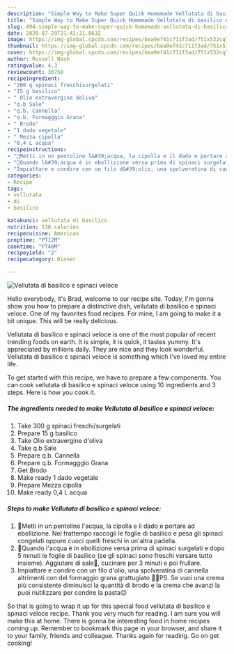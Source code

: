 ```yaml
---
description: "Simple Way to Make Super Quick Homemade Vellutata di basilico e spinaci veloce"
title: "Simple Way to Make Super Quick Homemade Vellutata di basilico e spinaci veloce"
slug: 494-simple-way-to-make-super-quick-homemade-vellutata-di-basilico-e-spinaci-veloce
date: 2020-07-29T21:41:21.063Z
image: https://img-global.cpcdn.com/recipes/bea0ef41c711f3ad/751x532cq70/vellutata-di-basilico-e-spinaci-veloce-recipe-main-photo.jpg
thumbnail: https://img-global.cpcdn.com/recipes/bea0ef41c711f3ad/751x532cq70/vellutata-di-basilico-e-spinaci-veloce-recipe-main-photo.jpg
cover: https://img-global.cpcdn.com/recipes/bea0ef41c711f3ad/751x532cq70/vellutata-di-basilico-e-spinaci-veloce-recipe-main-photo.jpg
author: Russell Nash
ratingvalue: 4.3
reviewcount: 36758
recipeingredient:
- "300 g spinaci freschisurgelati"
- "15 g basilico"
- " Olio extravergine doliva"
- "q.b Sale"
- "q.b. Cannella"
- "q.b. Formagggio Grana"
- " Brodo"
- "1 dado vegetale"
- " Mezza cipolla"
- "0,4 L acqua"
recipeinstructions:
- "🥬Metti in un pentolino l&#39;acqua, la cipolla e il dado e portare ad ebollizione. Nel frattempo raccogli le foglie di basilico e pesa gli spinaci congelati oppure cuoci quelli freschi in un&#39;altra padella."
- "🥘Quando l&#39;acqua è in ebollizione versa prima di spinaci surgelati e dopo 5 minuti le foglie di basilico (se gli spinaci sono freschi versare tutto insieme). Aggiutare di sale🧂, cucinare per 3 minuti e poi frullare."
- "Impiattare e condire con un filo d&#39;olio, una spolveratina di cannella altrimenti con del formaggio grana grattugiato 🍵🥄PS. Se vuoi una crema più consistente diminuisci la quantità di brodo e la crema che avanzi la puoi riutilizzare per condire la pasta😉"
categories:
- Recipe
tags:
- vellutata
- di
- basilico

katakunci: vellutata di basilico 
nutrition: 138 calories
recipecuisine: American
preptime: "PT12M"
cooktime: "PT48M"
recipeyield: "2"
recipecategory: Dinner

---
```



![Vellutata di basilico e spinaci veloce](https://img-global.cpcdn.com/recipes/bea0ef41c711f3ad/751x532cq70/vellutata-di-basilico-e-spinaci-veloce-recipe-main-photo.jpg)

Hello everybody, it's Brad, welcome to our recipe site. Today, I'm gonna show you how to prepare a distinctive dish, vellutata di basilico e spinaci veloce. One of my favorites food recipes. For mine, I am going to make it a bit unique. This will be really delicious.

Vellutata di basilico e spinaci veloce is one of the most popular of recent trending foods on earth. It is simple, it is quick, it tastes yummy. It's appreciated by millions daily. They are nice and they look wonderful. Vellutata di basilico e spinaci veloce is something which I've loved my entire life.




To get started with this recipe, we have to prepare a few components. You can cook vellutata di basilico e spinaci veloce using 10 ingredients and 3 steps. Here is how you cook it.

<!--inarticleads1-->

##### The ingredients needed to make Vellutata di basilico e spinaci veloce:

1. Take 300 g spinaci freschi/surgelati
1. Prepare 15 g basilico
1. Take  Olio extravergine d&#39;oliva
1. Take q.b Sale
1. Prepare q.b. Cannella
1. Prepare q.b. Formagggio Grana
1. Get  Brodo
1. Make ready 1 dado vegetale
1. Prepare  Mezza cipolla
1. Make ready 0,4 L acqua




<!--inarticleads2-->

##### Steps to make Vellutata di basilico e spinaci veloce:

1. 🥬Metti in un pentolino l&#39;acqua, la cipolla e il dado e portare ad ebollizione. Nel frattempo raccogli le foglie di basilico e pesa gli spinaci congelati oppure cuoci quelli freschi in un&#39;altra padella.
1. 🥘Quando l&#39;acqua è in ebollizione versa prima di spinaci surgelati e dopo 5 minuti le foglie di basilico (se gli spinaci sono freschi versare tutto insieme). Aggiutare di sale🧂, cucinare per 3 minuti e poi frullare.
1. Impiattare e condire con un filo d&#39;olio, una spolveratina di cannella altrimenti con del formaggio grana grattugiato 🍵🥄PS. Se vuoi una crema più consistente diminuisci la quantità di brodo e la crema che avanzi la puoi riutilizzare per condire la pasta😉




So that is going to wrap it up for this special food vellutata di basilico e spinaci veloce recipe. Thank you very much for reading. I am sure you will make this at home. There is gonna be interesting food in home recipes coming up. Remember to bookmark this page in your browser, and share it to your family, friends and colleague. Thanks again for reading. Go on get cooking!
